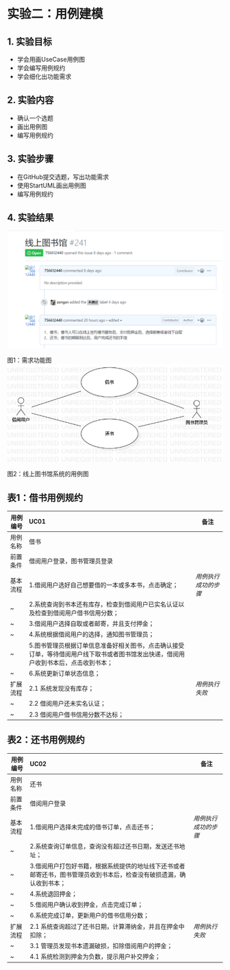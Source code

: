 # 实验二：用例建模

## 1. 实验目标

- 学会用画UseCase用例图
- 学会编写用例规约
- 学会细化出功能需求

## 2. 实验内容

- 确认一个选题
- 画出用例图
- 编写用例规约

## 3. 实验步骤

- 在GitHub提交选题，写出功能需求  
- 使用StartUML画出用例图
- 编写用例规约

## 4. 实验结果
![选题](./Lab2-issue-detail.png)

图1：需求功能图
![用例图](./Lab2-UseCase.jpg)

图2：线上图书馆系统的用例图

## 表1：借书用例规约  

用例编号  | UC01 | 备注  
-|:-|-  
用例名称  | 借书  |   
前置条件  | 借阅用户登录，图书管理员登录     |   
基本流程  | 1.借阅用户选好自己想要借的一本或多本书，点击确定；  |*用例执行成功的步骤*    
~| 2.系统查询到书本还有库存，检查到借阅用户已实名认证以及检查到借阅用户借书信用分数；  |   
~| 3.借阅用户选择自取或者邮寄，并且支付押金；  |   
~| 4.系统根据借阅用户的选择，通知图书管理员；  |   
~| 5.图书管理员根据订单信息准备好相关图书，点击确认接受订单，等待借阅用户线下取书或者图书馆发出快递，借阅用户收到书本后，点击收到书本；  |  
~| 6.系统更新订单状态信息；  |  
扩展流程  |2.1 系统发现没有库存；  |*用例执行失败*    
~| 2.2 借阅用户还未实名认证；  |  
~| 2.3 借阅用户借书信用分数不达标；  |  


## 表2：还书用例规约  

用例编号  | UC02 | 备注  
-|:-|-  
用例名称  | 还书  |   
前置条件  | 借阅用户登录     |   
基本流程  | 1.借阅用户选择未完成的借书订单，点击还书；  |*用例执行成功的步骤*    
~| 2.系统查询订单信息，查询没有超过还书日期，发送还书地址；  |   
~| 3.借阅用户打包好书籍，根据系统提供的地址线下还书或者邮寄还书，图书管理员收到书本后，检查没有破损遗漏，确认收到书本；  |   
~| 4.系统退回押金；  |   
~| 5.借阅用户确认收到押金，点击完成订单； |  
~| 6.系统完成订单，更新用户的借书信用分数；  |  
扩展流程  |2.1 系统查询超过了还书日期，计算滞纳金，并且在押金中扣除；  |*用例执行失败*    
~| 3.1 管理员发现书本遗漏破损，扣除借阅用户的押金；  |  
~| 4.1 系统检测到押金为负数，提示用户补交押金；  |  
